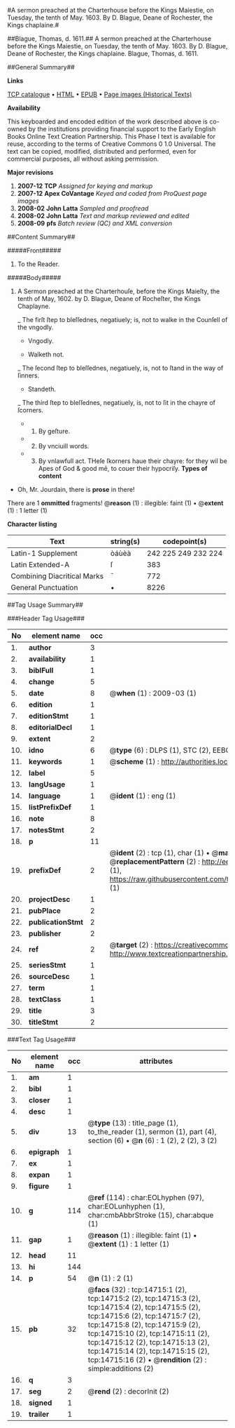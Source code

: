 #A sermon preached at the Charterhouse before the Kings Maiestie, on Tuesday, the tenth of May. 1603. By D. Blague, Deane of Rochester, the Kings chaplaine.#

##Blague, Thomas, d. 1611.##
A sermon preached at the Charterhouse before the Kings Maiestie, on Tuesday, the tenth of May. 1603. By D. Blague, Deane of Rochester, the Kings chaplaine.
Blague, Thomas, d. 1611.

##General Summary##

**Links**

[TCP catalogue](http://www.ota.ox.ac.uk/tcp/)  • 
[HTML](http://tei.it.ox.ac.uk/tcp/Texts-HTML/free/A16/A16192.html)  • 
[EPUB](http://tei.it.ox.ac.uk/tcp/Texts-EPUB/free/A16/A16192.epub) • 
[Page images (Historical Texts)](https://data.historicaltexts.jisc.ac.uk/view?pubId=eebo-99849561e&pageId=eebo-99849561e-14715-1)

**Availability**

This keyboarded and encoded edition of the
	       work described above is co-owned by the institutions
	       providing financial support to the Early English Books
	       Online Text Creation Partnership. This Phase I text is
	       available for reuse, according to the terms of Creative
	       Commons 0 1.0 Universal. The text can be copied,
	       modified, distributed and performed, even for
	       commercial purposes, all without asking permission.

**Major revisions**

1. __2007-12__ __TCP__ *Assigned for keying and markup*
1. __2007-12__ __Apex CoVantage__ *Keyed and coded from ProQuest page images*
1. __2008-02__ __John Latta__ *Sampled and proofread*
1. __2008-02__ __John Latta__ *Text and markup reviewed and edited*
1. __2008-09__ __pfs__ *Batch review (QC) and XML conversion*

##Content Summary##

#####Front#####

1. To the Reader.

#####Body#####

1. A Sermon preached at the Charterhouſe, before the Kings Maieſty, the tenth of May, 1602. by D. Blague, Deane of Rocheſter, the Kings Chaplayne.

    _ The firſt ſtep to bleſſednes, negatiuely; is, not to walke in the Counſell of the vngodly.

      * Vngodly.

      * Walketh not.

    _ The ſecond ſtep to bleſſednes, negatiuely, is, not to ſtand in the way of ſinners.

      * Standeth.

    _ The third ſtep to bleſſednes, negatiuely, is, not to ſit in the chayre of ſcorners.

      * 1. By geſture.

      * 2. By vnciuill words.

      * 3. By vnlawfull act.
THeſe ſkorners haue their chayre: for they wil be Apes of God & good mē, to couer their hypocriſy. 
**Types of content**

  * Oh, Mr. Jourdain, there is **prose** in there!

There are 1 **ommitted** fragments! 
 @__reason__ (1) : illegible: faint (1)  •  @__extent__ (1) : 1 letter (1)

**Character listing**


|Text|string(s)|codepoint(s)|
|---|---|---|
|Latin-1 Supplement|òáùèà|242 225 249 232 224|
|Latin Extended-A|ſ|383|
|Combining             Diacritical Marks|̄|772|
|General Punctuation|•|8226|

##Tag Usage Summary##

###Header Tag Usage###

|No|element name|occ|attributes|
|---|---|---|---|
|1.|__author__|3||
|2.|__availability__|1||
|3.|__biblFull__|1||
|4.|__change__|5||
|5.|__date__|8| @__when__ (1) : 2009-03 (1)|
|6.|__edition__|1||
|7.|__editionStmt__|1||
|8.|__editorialDecl__|1||
|9.|__extent__|2||
|10.|__idno__|6| @__type__ (6) : DLPS (1), STC (2), EEBO-CITATION (1), PROQUEST (1), VID (1)|
|11.|__keywords__|1| @__scheme__ (1) : http://authorities.loc.gov/ (1)|
|12.|__label__|5||
|13.|__langUsage__|1||
|14.|__language__|1| @__ident__ (1) : eng (1)|
|15.|__listPrefixDef__|1||
|16.|__note__|8||
|17.|__notesStmt__|2||
|18.|__p__|11||
|19.|__prefixDef__|2| @__ident__ (2) : tcp (1), char (1)  •  @__matchPattern__ (2) : ([0-9\-]+):([0-9IVX]+) (1), (.+) (1)  •  @__replacementPattern__ (2) : http://eebo.chadwyck.com/downloadtiff?vid=$1&page=$2 (1), https://raw.githubusercontent.com/textcreationpartnership/Texts/master/tcpchars.xml#$1 (1)|
|20.|__projectDesc__|1||
|21.|__pubPlace__|2||
|22.|__publicationStmt__|2||
|23.|__publisher__|2||
|24.|__ref__|2| @__target__ (2) : https://creativecommons.org/publicdomain/zero/1.0/ (1), http://www.textcreationpartnership.org/docs/. (1)|
|25.|__seriesStmt__|1||
|26.|__sourceDesc__|1||
|27.|__term__|1||
|28.|__textClass__|1||
|29.|__title__|3||
|30.|__titleStmt__|2||


###Text Tag Usage###

|No|element name|occ|attributes|
|---|---|---|---|
|1.|__am__|1||
|2.|__bibl__|1||
|3.|__closer__|1||
|4.|__desc__|1||
|5.|__div__|13| @__type__ (13) : title_page (1), to_the_reader (1), sermon (1), part (4), section (6)  •  @__n__ (6) : 1 (2), 2 (2), 3 (2)|
|6.|__epigraph__|1||
|7.|__ex__|1||
|8.|__expan__|1||
|9.|__figure__|1||
|10.|__g__|114| @__ref__ (114) : char:EOLhyphen (97), char:EOLunhyphen (1), char:cmbAbbrStroke (15), char:abque (1)|
|11.|__gap__|1| @__reason__ (1) : illegible: faint (1)  •  @__extent__ (1) : 1 letter (1)|
|12.|__head__|11||
|13.|__hi__|144||
|14.|__p__|54| @__n__ (1) : 2 (1)|
|15.|__pb__|32| @__facs__ (32) : tcp:14715:1 (2), tcp:14715:2 (2), tcp:14715:3 (2), tcp:14715:4 (2), tcp:14715:5 (2), tcp:14715:6 (2), tcp:14715:7 (2), tcp:14715:8 (2), tcp:14715:9 (2), tcp:14715:10 (2), tcp:14715:11 (2), tcp:14715:12 (2), tcp:14715:13 (2), tcp:14715:14 (2), tcp:14715:15 (2), tcp:14715:16 (2)  •  @__rendition__ (2) : simple:additions (2)|
|16.|__q__|3||
|17.|__seg__|2| @__rend__ (2) : decorInit (2)|
|18.|__signed__|1||
|19.|__trailer__|1||
